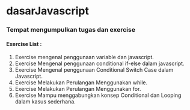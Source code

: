 # dasarJavascript

### Tempat mengumpulkan tugas dan exercise

#### Exercise List :
1. Exercise mengenal penggunaan variable dan javascript.
2. Exercise Mengenal penggunaan conditional if-else dalam javascript.
3. Exercise Mengenal penggunaan Conditional Switch Case dalam Javascript. 
4. Exercise Melakukan Perulangan Menggunakan while.
5. Exercise Melakukan Perulangan Menggunakan for.
6. Exercise Mampu menggabungkan konsep Conditional dan Looping dalam kasus sederhana.

